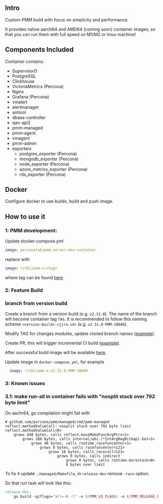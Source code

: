 ## Intro

Custom PMM build with focus on simplicity and performance.

It provides native aarch64 and AMD64 (coming soon) container images, so that you can run them with full speed on M1/M2 or linux machine! 

## Components Included

Container contains:
 - SupervisorD
 - PostgreSQL
 - Clickhouse
 - VictoriaMetrics (Percona)
 - Nginx
 - Grafana (Percona)
 - vmalert
 - alertmanager
 - amtool
 - dbaas-controller
 - qan-api2
 - pmm-managed
 - pmm-agent
 - vmagent
 - pmm-admin
 - exporters
   - postgres_exporter (Percona)
   - mongodb_exporter (Percona)
   - node_exporter (Percona)
   - azure_metrics_exporter (Percona)
   - rds_exporter (Percona)

## Docker 

Configure docker to use buildx, build and push image.

## How to use it

### 1: PMM development:

Update docker-compose.yml

```yaml
image: perconalab/pmm-server:dev-container
```

replace with

```yaml
image: ritbl/pmm-x:<tag>
```

where tag can be found [here](https://hub.docker.com/repository/registry-1.docker.io/ritbl/pmm-x/tags?page=1&ordering=last_updated) 

### 2: Feature Build

### branch from version build

Create a branch from a version build (e.g. `v2.31.0`). The name of the branch will become container tag `TAG`.
It is recommended to follow this naming scheme `<version-build>-<jira-id>` (e.g. `v2.31.0-PMM-10600`).

Modify TAG for changes modules, update cloned branch names ([example](https://github.com/ritbl/pmm-x/pull/34/files)).

Create PR, this will trigger incremental CI build ([example](https://github.com/ritbl/pmm-x/pull/34)).

After successful build image will be available [here](https://hub.docker.com/repository/docker/ritbl/pmm-x/tags?page=1&ordering=last_updated).


Update image in `docker-compose.yml`, for example
```yaml
  image: ritbl/pmm-x:v2.31.0-PMM-10600
```


### 3: Known issues

### 3.1: make run-all in container fails with "nosplit stack over 792 byte limit"

On aachr64, go compilation might fail with

```
# github.com/percona/pmm/managed/cmd/pmm-managed
reflect.methodValueCall: nosplit stack over 792 byte limit
reflect.methodValueCall<0>
    grows 448 bytes, calls reflect.moveMakeFuncArgPtrs<1>
        grows 288 bytes, calls internal/abi.(*IntArgRegBitmap).Get<1>
            grows 48 bytes, calls runtime.racefuncenter<1>
                grows 0 bytes, calls racefuncenter<121>
                    grows 16 bytes, calls racecall<121>
                        grows 0 bytes, calls indirect
                            grows 0 bytes, calls runtime.morestack<0>
                            8 bytes over limit

```

To fix it update `./managed/Makefile`, in `release-dev` remove `-race` option.

So that run task will look like this:

```makefile
release-dev:
	go build -gcflags="all=-N -l" -v $(PMM_LD_FLAGS) -o $(PMM_RELEASE_PATH)/ ./cmd/...
```
